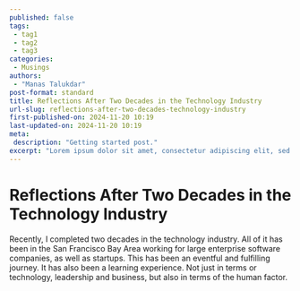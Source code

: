```yaml
---
published: false
tags:
 - tag1
 - tag2
 - tag3
categories:
 - Musings
authors:
 - "Manas Talukdar"
post-format: standard
title: Reflections After Two Decades in the Technology Industry
url-slug: reflections-after-two-decades-technology-industry
first-published-on: 2024-11-20 10:19
last-updated-on: 2024-11-20 10:19
meta:
 description: "Getting started post."
excerpt: "Lorem ipsum dolor sit amet, consectetur adipiscing elit, sed do eiusmod tempor incididunt"
---
```


# Reflections After Two Decades in the Technology Industry

Recently, I completed two decades in the technology industry. All of it has been in the San Francisco Bay Area working for large enterprise software companies, as well as startups. This has been an eventful and fulfilling journey. It has also been a learning experience. Not just in terms or technology, leadership and business, but also in terms of the human factor.
